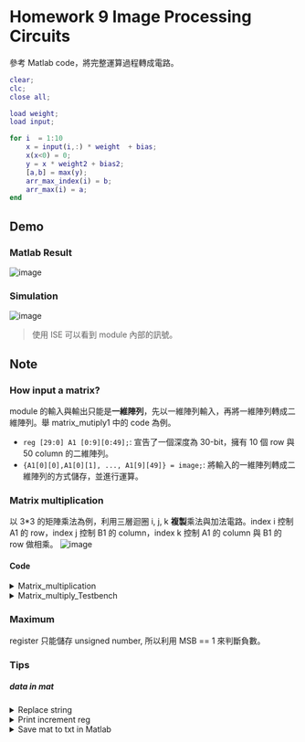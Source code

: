 # Homework 9 Image Processing Circuits
參考 Matlab code，將完整運算過程轉成電路。
```matlab
clear;
clc;
close all; 

load weight;
load input;

for i  = 1:10
    x = input(i,:) * weight  + bias;
    x(x<0) = 0;
    y = x * weight2 + bias2;
    [a,b] = max(y);
    arr_max_index(i) = b; 
    arr_max(i) = a;
end 
```

## Demo
### Matlab Result
![image](https://github.com/frankxaio/Seminar/assets/13852250/3051da4d-1b45-43e2-a92d-65dec757e06a)
### Simulation
![image](https://github.com/frankxaio/Seminar/assets/13852250/56b53564-05fa-481e-a3ae-975f75a053f8)
> 使用 ISE 可以看到 module 內部的訊號。

## Note
### How input a matrix?
module 的輸入與輸出只能是**一維陣列**，先以一維陣列輸入，再將一維陣列轉成二維陣列。舉 matrix_mutiply1 中的 code 為例。
- `reg [29:0] A1 [0:9][0:49];`: 宣告了一個深度為 30-bit，擁有 10 個 row 與 50 column 的二維陣列。
- `{A1[0][0],A1[0][1], ..., A1[9][49]} = image;`: 將輸入的一維陣列轉成二維陣列的方式儲存，並進行運算。

### Matrix multiplication
以 3*3 的矩陣乘法為例，利用三層迴圈 i, j, k **複製**乘法與加法電路。index i 控制 A1 的 row，index j 控制 B1 的 column，index k 控制 A1 的 column 與 B1 的 row 做相乘。
![image](https://github.com/frankxaio/Seminar/assets/13852250/2c077c42-f9cc-4584-b9c1-44c928b86777)

#### Code
<details>
<summary> Matrix_multiplication </summary>

```verilog
`timescale 1ns / 1ps

module Calculator(A,B,Result);

	input [143:0] A;
	input [143:0] B;
	output [143:0] Result;
	
	reg [143:0] Result;
	reg [15:0] A1 [0:2][0:2];
	reg [15:0] B1 [0:2][0:2];
	reg [15:0] Res1 [0:2][0:2];
	
	integer i,j,k;
	
	always@ (A or B)
	begin
		//We convert the 1D arrays into 2D
		{A1[0][0],A1[0][1],A1[0][2],A1[1][0],A1[1][1],A1[1][2],A1[2][0],A1[2][1],A1[2][2]} = A;
		{B1[0][0],B1[0][1],B1[0][2],B1[1][0],B1[1][1],B1[1][2],B1[2][0],B1[2][1],B1[2][2]} = B;
		{Res1[0][0],Res1[0][1],Res1[0][2],Res1[1][0],Res1[1][1],Res1[1][2],Res1[2][0],Res1[2][1],Res1[2][2]} = 144'd0;
		
		i=0; j=0; k=0;
		
		//$display ("Multiplying");
		
		for(i=0;i<3;i=i+1)
		begin
			for(j=0;j<3;j=j+1)
			begin
				for(k=0;k<3;k=k+1)
				begin
					Res1[i][j]=Res1[i][j]+ (A1[i][k]*B1[k][j]);
				end
			end
		end
		
		Result = {Res1[0][0],Res1[0][1],Res1[0][2],Res1[1][0],Res1[1][1],Res1[1][2],Res1[2][0],Res1[2][1],Res1[2][2]};
	end

endmodule
```
</details>

<details>
<summary> Matrix_multiply_Testbench </summary>

```verilog
`timescale 1ns / 1ps

module test_bench;
	
	reg [143:0] A;
	reg [143:0] B;
	
	wire [143:0] Answer;
	
	Calculator calculator(.A(A), .B(B), .Result(Answer));
	
	initial begin
		
		//Initial inputs
		A={16'd1,16'd2,16'd3,16'd4,16'd5,16'd6,16'd7,16'd8,16'd9};
		B={16'd7,16'd3,16'd5,16'd12,16'd11,16'd17,16'd20,16'd3,16'd0};
		
	end
    
   
endmodule
```
</details>

### Maximum 
register 只能儲存 unsigned number, 所以利用 MSB == 1 來判斷負數。

### Tips

##### data in mat 
<details>
<summary> Replace string </summary>

```python
username = " na me "
username = username.replace(' ','')
print(username)
```
</details>

<details>
<summary> Print increment reg  </summary>

```python
for i in range(20):
    for j in range(10):
        print("B1[%d][%d]" %(i,j), end=",")
```
</details>

<details>
<summary> Save mat to txt in Matlab </summary>
 
```matlab
fid = fopen('data.txt','wt');   % data.txt為寫入檔名
matrix = M;                 % M 為要儲存的矩陣
[m,n]=size(matrix);                      
 for i=1:1:m
   for j=1:1:n
      if j==n
        fprintf(fid,'%d\n',matrix(i,j));
     else
       fprintf(fid,'%d\t',matrix(i,j));
      end
   end
end
fclose(fid);
```
</details>

